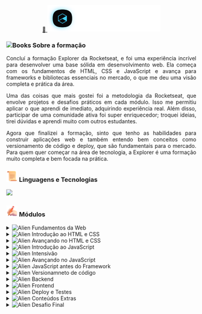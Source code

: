 <p align="center">
  <a href="#">
    🔗 <img src="https://raw.githubusercontent.com/Gelzieny/formacao-explorer/3cd0a2a267bf27cb05183d426744ccced50954c0/.github/img/logo.svg"  alt="Logo da formação Explorer da Rocketseat" width="300px"/>
  </a>
</p>

### <img src="https://raw.githubusercontent.com/Tarikul-Islam-Anik/Animated-Fluent-Emojis/master/Emojis/Objects/Books.png" alt="Books" width="30" height="30" /> Sobre a formação

<p align="justify">
Concluí a formação Explorer da Rocketseat, e foi uma experiência incrível para desenvolver uma base sólida em desenvolvimento web. Ela começa com os fundamentos de HTML, CSS e JavaScript e avança para frameworks e bibliotecas essenciais no mercado, o que me deu uma visão completa e prática da área.
</p>

<p align="justify">
Uma das coisas que mais gostei foi a metodologia da Rocketseat, que envolve projetos e desafios práticos em cada módulo. Isso me permitiu aplicar o que aprendi de imediato, adquirindo experiência real. Além disso, participar de uma comunidade ativa foi super enriquecedor; troquei ideias, tirei dúvidas e aprendi muito com outros estudantes.
</p>

<p align="justify">
Agora que finalizei a formação, sinto que tenho as habilidades para construir aplicações web e também entendo bem conceitos como versionamento de código e deploy, que são fundamentais para o mercado. Para quem quer começar na área de tecnologia, a Explorer é uma formação muito completa e bem focada na prática.
</p>


### <img src="https://github.com/Tarikul-Islam-Anik/tarikul-islam-anik/blob/main/assets/images/Scroll.png?raw=true" alt="Books" width="30" height="30" /> Linguagens e Tecnologias

<a href="https://skillicons.dev">
  <img src="https://skillicons.dev/icons?i=js,html,css,git,nodejs,react" />
</a>

### <img src="https://github.com/Tarikul-Islam-Anik/tarikul-islam-anik/blob/main/assets/images/Writing%20Hand%20Light%20Skin%20Tone.png?raw=true" alt="Books" width="30" height="30" /> Módulos

<details>
  <summary> <img src="https://github.com/Gelzieny/tarikul-islam-anik/blob/main/assets/images/Fire.png?raw=true" alt="Alien" width="25" height="25" /> Fundamentos da Web </summary>
  <p align="justify"> 
    Neste módulo, abordamos os conceitos fundamentais da programação, explorando o que significa programar, os motivos para aprender essa habilidade e como aplicá-la de forma prática. Com isso, entendemos a importância da programação para resolver problemas, automatizar tarefas e criar soluções eficientes.
  </p>
</details>

<details>
  <summary> <img src="https://github.com/Gelzieny/tarikul-islam-anik/blob/main/assets/images/Star.png?raw=true" alt="Alien" width="25" height="25" /> Introdução ao HTML e CSS </summary>
  <p align="justify">
    Neste módulo, exploramos os conceitos de HTML e CSS, aprendendo a estruturar o conteúdo de forma semântica para melhorar a acessibilidade e a organização do código. Também trabalhamos com o Figma para criar e visualizar layouts, aplicando fontes e cores personalizadas no nosso projeto para reforçar a identidade visual.
  </p>
  <p align="justify">
    Além disso, nos aprofundamos nos fundamentos de posicionamento e espaçamento de elementos, utilizando o Box Model e o Flexbox do CSS para construir layouts flexíveis e alinhados com precisão.
  </p>

  [Repositorio do módulo](https://github.com/Gelzieny/formacao-explorer/tree/main/html_introduction)

</details>

<details>
  <summary> <img src="https://github.com/Gelzieny/tarikul-islam-anik/blob/main/assets/images/Fish%20Cake%20with%20Swirl.png?raw=true" alt="Alien" width="25" height="25" /> Avançando no HTML e CSS </summary>
  <p align="justify">
    Neste módulo, abordamos a criação de formulários em HTML, explorando diversos tipos de campos de entrada. Além disso, aprendemos sobre responsividade, garantindo que o projeto se adapte a diferentes dispositivos. Estudamos também o uso do CSS Grid e aplicamos transições animadas para tornar o projeto ainda mais dinâmico e envolvente.
  </p>
 
  [Repositorio do módulo](https://github.com/Gelzieny/formacao-explorer/tree/main/advanced_html)

</details>

<details>
  <summary> <img src="https://github.com/Gelzieny/tarikul-islam-anik/blob/main/assets/images/Globe%20with%20Meridians.png?raw=true" alt="Alien" width="25" height="25" /> Introdução ao JavaScript </summary>
  <p align="justify">
    Neste módulo, abordamos os conceitos fundamentais do JavaScript, explorando como tornar as páginas da web mais interativas. Aprendemos a manipular o DOM, criar eventos e interagir com os elementos da página de forma dinâmica. Também vimos como validar formulários e aplicar animações simples para melhorar a experiência do usuário. Além disso, entendemos como o JavaScript pode ser utilizado tanto no front-end quanto no back-end com o Node.js, ampliando as possibilidades de desenvolvimento.
  </p>
 
  [Repositorio do módulo]()

</details>

<details>
  <summary> <img src="https://github.com/Gelzieny/tarikul-islam-anik/blob/main/assets/images/Comet.png?raw=true" alt="Alien" width="25" height="25" /> Intensivão </summary>
  <p align="justify">
    Neste módulo, fazemos um resumo dos conteúdos abordados até o momento, com desafios para revisitar e reforçar os conceitos aprendidos.
  </p>
 
  [Repositorio do módulo](https://github.com/Gelzieny/formacao-explorer/tree/main/intensive)

</details>

<details>
  <summary> <img src="https://github.com/Gelzieny/tarikul-islam-anik/blob/main/assets/images/Hourglass%20Done.png?raw=true" alt="Alien" width="25" height="25" /> Avançando no JavaScript </summary>
  <p align="justify">
    Neste módulo, avançamos no aprendizado do JavaScript, explorando conceitos mais avançados da linguagem. Estudamos como trabalhar com funções de forma mais eficiente, utilizando callbacks, promises e async/await para lidar com operações assíncronas. Também aprofundamos no uso de objetos e arrays, entendendo melhor como manipulá-los para resolver problemas complexos. Além disso, aprendemos sobre o uso de módulos para organizar o código e torná-lo mais modular e reutilizável, aprimorando a estrutura dos nossos projetos.
  </p>
 
  [Repositorio do módulo]()

</details>


<details>
  <summary> <img src="https://github.com/Gelzieny/tarikul-islam-anik/blob/main/assets/images/Flexed%20Biceps%20Light%20Skin%20Tone.png?raw=true" alt="Alien" width="25" height="25" /> JavaScript antes do Framework </summary>
  <p align="justify">
    Neste módulo, nos aprofundamos nos fundamentos do JavaScript antes de partir para o uso de frameworks. Exploramos conceitos importantes, como escopo, closures e o uso de funções como primeira classe. Aprendemos também sobre manipulação de objetos, arrays e o protótipo do JavaScript, além de como otimizar o desempenho do código. O foco foi entender a linguagem de forma mais profunda, garantindo que, ao aprender frameworks como React ou Angular no futuro, tenhamos uma base sólida para compreender e aproveitar melhor suas funcionalidades.
  </p>
 
  [Repositorio do módulo]()

</details>

<details>
  <summary> <img src="https://github.com/Gelzieny/tarikul-islam-anik/blob/main/assets/images/Lady%20Beetle.png?raw=true" alt="Alien" width="25" height="25" /> Versionamneto de código </summary>
  <p align="justify">
    Neste módulo, aprendemos sobre a ferramenta Git, utilizada para controle de versões, e como integrá-la ao GitHub para armazenar o código-fonte do projeto.
  </p>
 
</details>

<details>
  <summary> <img src="https://github.com/Gelzieny/tarikul-islam-anik/blob/main/assets/images/Teacup%20Without%20Handle.png?raw=true" alt="Alien" width="25" height="25" /> Backend </summary>
  <p align="justify">
    Neste módulo, exploramos os conceitos essenciais do desenvolvimento backend. Aprendemos sobre a criação de servidores, rotas e como tratar requisições HTTP utilizando o JavaScript. Vimos como utilizar Node.js para configurar um servidor e gerenciar o fluxo de dados entre o front-end e o banco de dados. Também estudamos sobre APIs RESTful, como estruturá-las e como enviar e receber dados de forma eficiente. O módulo nos preparou para entender a lógica por trás das aplicações web, garantindo que possamos construir sistemas dinâmicos e funcionai
  </p>
 
</details>


<details>
  <summary> <img src="https://github.com/Gelzieny/tarikul-islam-anik/blob/main/assets/images/Man%20Technologist%20Light%20Skin%20Tone.png?raw=true" alt="Alien" width="25" height="25" /> Frontend </summary>
  <p align="justify">
    Neste módulo, aprendemos a integrar o desenvolvimento front-end e back-end, criando uma aplicação completa e funcional. Estudamos como conectar o front-end, desenvolvido com HTML, CSS e JavaScript, com o back-end, utilizando APIs RESTful. Vimos como fazer requisições HTTP, enviar e receber dados entre o servidor e a interface do usuário, permitindo que a aplicação seja dinâmica e interativa. Além disso, exploramos como garantir que as duas partes da aplicação se comuniquem de forma eficiente, criando uma experiência fluida e coesa para o usuário final.
  </p>
 
</details>

<details>
  <summary> <img src="https://github.com/Gelzieny/tarikul-islam-anik/blob/main/assets/images/Video%20Game.png?raw=true" alt="Alien" width="25" height="25" /> Deploy e Testes </summary>
  <p align="justify">
    Neste módulo, abordamos as práticas de deploy e testes para garantir a qualidade e o funcionamento contínuo das aplicações. Aprendemos a realizar o deploy de projetos web em plataformas como Heroku, Vercel e Netlify, tornando-os acessíveis ao público. Também exploramos a importância dos testes automatizados, utilizando ferramentas como Jest e Cypress para validar funcionalidades e garantir que a aplicação esteja livre de erros. O módulo enfatizou a importância de um ciclo de desenvolvimento eficiente, com deploys regulares e testes contínuos, para manter a aplicação estável e confiável.
  </p>
 
</details>

<details>
  <summary> <img src="https://github.com/Gelzieny/tarikul-islam-anik/blob/main/assets/images/Waving%20Hand%20Medium-Light%20Skin%20Tone.png?raw=true" alt="Alien" width="25" height="25" /> Conteúdos Extras </summary>
  <p align="justify">
    Neste módulo, exploramos conteúdos extras que complementam e expandem nossos conhecimentos no desenvolvimento web. Vimos tópicos avançados e ferramentas que podem ser utilizadas para aprimorar projetos e melhorar a produtividade. Discutimos práticas de otimização de performance, segurança em aplicações web e como utilizar ferramentas de versionamento, como o Git, de forma mais eficiente. Também aprendemos sobre boas práticas no gerenciamento de código e integração contínua, além de explorar novas tecnologias e tendências no mercado de desenvolvimento. Esse módulo nos preparou para lidar com desafios mais complexos e melhorar ainda mais nossa abordagem no desenvolvimento de software.
  </p>
 
</details>

<details>
  <summary> <img src="https://github.com/Gelzieny/tarikul-islam-anik/blob/main/assets/images/Writing%20Hand%20Light%20Skin%20Tone.png?raw=true" alt="Alien" width="25" height="25" /> Desafio Final </summary>
  <p align="justify">
    No módulo "Desafio Final", tivemos a oportunidade de aplicar todo o conhecimento adquirido ao longo do curso em um projeto completo. O objetivo foi integrar conceitos de front-end, back-end, testes e deploy, criando uma aplicação funcional e bem estruturada. Durante o desafio, fomos desafiados a resolver problemas reais de desenvolvimento, gerenciar a comunicação entre as partes da aplicação e garantir que o produto final estivesse pronto para ser disponibilizado ao público. Ao final, conseguimos consolidar nossas habilidades e demonstrar nossa evolução como desenvolvedores, entregando um projeto que reflete nossa capacidade de trabalhar de forma independente e eficiente.
  </p>
 
</details>